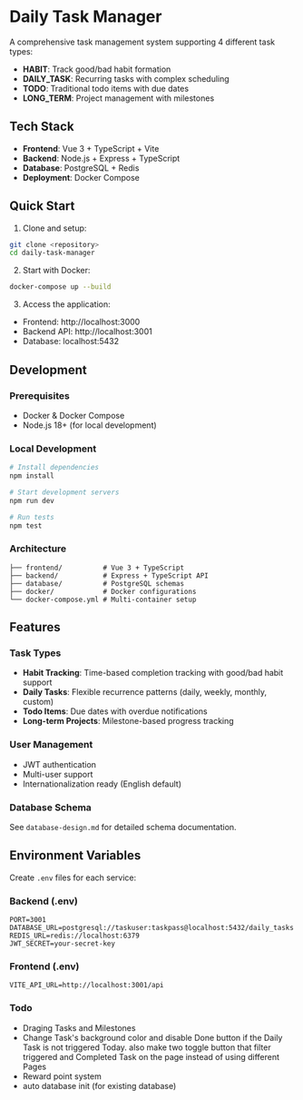 # Daily Task Manager

A comprehensive task management system supporting 4 different task types:
- **HABIT**: Track good/bad habit formation
- **DAILY_TASK**: Recurring tasks with complex scheduling
- **TODO**: Traditional todo items with due dates  
- **LONG_TERM**: Project management with milestones

## Tech Stack

- **Frontend**: Vue 3 + TypeScript + Vite
- **Backend**: Node.js + Express + TypeScript
- **Database**: PostgreSQL + Redis
- **Deployment**: Docker Compose

## Quick Start

1. Clone and setup:
```bash
git clone <repository>
cd daily-task-manager
```

2. Start with Docker:
```bash
docker-compose up --build
```

3. Access the application:
- Frontend: http://localhost:3000
- Backend API: http://localhost:3001
- Database: localhost:5432

## Development

### Prerequisites
- Docker & Docker Compose
- Node.js 18+ (for local development)

### Local Development
```bash
# Install dependencies
npm install

# Start development servers
npm run dev

# Run tests
npm test
```

### Architecture

```
├── frontend/          # Vue 3 + TypeScript
├── backend/           # Express + TypeScript API
├── database/          # PostgreSQL schemas
├── docker/            # Docker configurations
└── docker-compose.yml # Multi-container setup
```

## Features

### Task Types
- **Habit Tracking**: Time-based completion tracking with good/bad habit support
- **Daily Tasks**: Flexible recurrence patterns (daily, weekly, monthly, custom)
- **Todo Items**: Due dates with overdue notifications
- **Long-term Projects**: Milestone-based progress tracking

### User Management
- JWT authentication
- Multi-user support
- Internationalization ready (English default)

### Database Schema
See `database-design.md` for detailed schema documentation.

## Environment Variables

Create `.env` files for each service:

### Backend (.env)
```
PORT=3001
DATABASE_URL=postgresql://taskuser:taskpass@localhost:5432/daily_tasks
REDIS_URL=redis://localhost:6379
JWT_SECRET=your-secret-key
```

### Frontend (.env)
```
VITE_API_URL=http://localhost:3001/api
```

### Todo
- Draging Tasks and Milestones
- Change Task's background color and disable Done button if the Daily Task is not triggered Today. also make two toggle button that filter triggered and Completed Task on the page instead of using different Pages
- Reward point system
- auto database init (for existing database)
